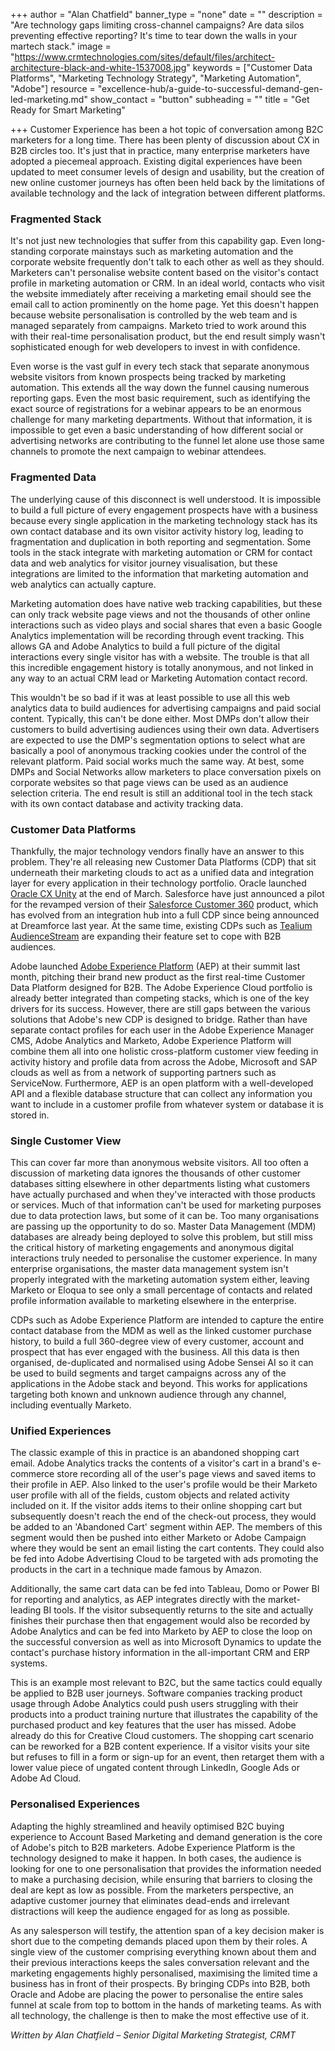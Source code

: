 +++
author = "Alan Chatfield"
banner_type = "none"
date = ""
description = "Are technology gaps limiting cross-channel campaigns? Are data silos preventing effective reporting? It's time to tear down the walls in your martech stack."
image = "https://www.crmtechnologies.com/sites/default/files/architect-architecture-black-and-white-1537008.jpg"
keywords = ["Customer Data Platforms", "Marketing Technology Strategy", "Marketing Automation", "Adobe"]
resource = "excellence-hub/a-guide-to-successful-demand-gen-led-marketing.md"
show_contact = "button"
subheading = ""
title = "Get Ready for Smart Marketing"

+++
Customer Experience has been a hot topic of conversation among B2C marketers for a long time. There has been plenty of discussion about CX in B2B circles too. It's just that in practice, many enterprise marketers have adopted a piecemeal approach. Existing digital experiences have been updated to meet consumer levels of design and usability, but the creation of new online customer journeys has often been held back by the limitations of available technology and the lack of integration between different platforms.

### Fragmented Stack

It's not just new technologies that suffer from this capability gap. Even long-standing corporate mainstays such as marketing automation and the corporate website frequently don't talk to each other as well as they should. Marketers can't personalise website content based on the visitor's contact profile in marketing automation or CRM. In an ideal world, contacts who visit the website immediately after receiving a marketing email should see the email call to action prominently on the home page. Yet this doesn't happen because website personalisation is controlled by the web team and is managed separately from campaigns. Marketo tried to work around this with their real-time personalisation product, but the end result simply wasn't sophisticated enough for web developers to invest in with confidence.

Even worse is the vast gulf in every tech stack that separate anonymous website visitors from known prospects being tracked by marketing automation. This extends all the way down the funnel causing numerous reporting gaps. Even the most basic requirement, such as identifying the exact source of registrations for a webinar appears to be an enormous challenge for many marketing departments. Without that information, it is impossible to get even a basic understanding of how different social or advertising networks are contributing to the funnel let alone use those same channels to promote the next campaign to webinar attendees.

### Fragmented Data

The underlying cause of this disconnect is well understood. It is impossible to build a full picture of every engagement prospects have with a business because every single application in the marketing technology stack has its own contact database and its own visitor activity history log, leading to fragmentation and duplication in both reporting and segmentation. Some tools in the stack integrate with marketing automation or CRM for contact data and web analytics for visitor journey visualisation, but these integrations are limited to the information that marketing automation and web analytics can actually capture.

Marketing automation does have native web tracking capabilities, but these can only track website page views and not the thousands of other online interactions such as video plays and social shares that even a basic Google Analytics implementation will be recording through event tracking. This allows GA and Adobe Analytics to build a full picture of the digital interactions every single visitor has with a website. The trouble is that all this incredible engagement history is totally anonymous, and not linked in any way to an actual CRM lead or Marketing Automation contact record.

This wouldn't be so bad if it was at least possible to use all this web analytics data to build audiences for advertising campaigns and paid social content. Typically, this can't be done either. Most DMPs don't allow their customers to build advertising audiences using their own data. Advertisers are expected to use the DMP's segmentation options to select what are basically a pool of anonymous tracking cookies under the control of the relevant platform. Paid social works much the same way. At best, some DMPs and Social Networks allow marketers to place conversation pixels on corporate websites so that page views can be used as an audience selection criteria. The end result is still an additional tool in the tech stack with its own contact database and activity tracking data.

### Customer Data Platforms

Thankfully, the major technology vendors finally have an answer to this problem. They're all releasing new Customer Data Platforms (CDP) that sit underneath their marketing clouds to act as a unified data and integration layer for every application in their technology portfolio. Oracle launched [Oracle CX Unity](https://www.oracle.com/applications/customer-experience/platform/cx-unity.html) at the end of March. Salesforce have just announced a pilot for the revamped version of their [Salesforce Customer 360](https://www.salesforce.com/solutions/customer-360/) product, which has evolved from an integration hub into a full CDP since being announced at Dreamforce last year. At the same time, existing CDPs such as [Tealium AudienceStream](https://tealium.com/products/audiencestream/) are expanding their feature set to cope with B2B audiences.

Adobe launched [Adobe Experience Platform](https://www.adobe.com/experience-platform.html) (AEP) at their summit last month, pitching their brand new product as the first real-time Customer Data Platform designed for B2B. The Adobe Experience Cloud portfolio is already better integrated than competing stacks, which is one of the key drivers for its success. However, there are still gaps between the various solutions that Adobe's new CDP is designed to bridge. Rather than have separate contact profiles for each user in the Adobe Experience Manager CMS, Adobe Analytics and Marketo, Adobe Experience Platform will combine them all into one holistic cross-platform customer view feeding in activity history and profile data from across the Adobe, Microsoft and SAP clouds as well as from a network of supporting partners such as ServiceNow. Furthermore, AEP is an open platform with a well-developed API and a flexible database structure that can collect any information you want to include in a customer profile from whatever system or database it is stored in.

### Single Customer View

This can cover far more than anonymous website visitors. All too often a discussion of marketing data ignores the thousands of other customer databases sitting elsewhere in other departments listing what customers have actually purchased and when they've interacted with those products or services. Much of that information can't be used for marketing purposes due to data protection laws, but some of it can be. Too many organisations are passing up the opportunity to do so. Master Data Management (MDM) databases are already being deployed to solve this problem, but still miss the critical history of marketing engagements and anonymous digital interactions truly needed to personalise the customer experience. In many enterprise organisations, the master data management system isn't properly integrated with the marketing automation system either, leaving Marketo or Eloqua to see only a small percentage of contacts and related profile information available to marketing elsewhere in the enterprise.

CDPs such as Adobe Experience Platform are intended to capture the entire contact database from the MDM as well as the linked customer purchase history, to build a full 360-degree view of every customer, account and prospect that has ever engaged with the business. All this data is then organised, de-duplicated and normalised using Adobe Sensei AI so it can be used to build segments and target campaigns across any of the applications in the Adobe stack and beyond. This works for applications targeting both known and unknown audience through any channel, including eventually Marketo.

### Unified Experiences

The classic example of this in practice is an abandoned shopping cart email. Adobe Analytics tracks the contents of a visitor's cart in a brand's e-commerce store recording all of the user's page views and saved items to their profile in AEP. Also linked to the user's profile would be their Marketo user profile with all of the fields, custom objects and related activity included on it. If the visitor adds items to their online shopping cart but subsequently doesn't reach the end of the check-out process, they would be added to an 'Abandoned Cart' segment within AEP. The members of this segment would then be pushed into either Marketo or Adobe Campaign where they would be sent an email listing the cart contents. They could also be fed into Adobe Advertising Cloud to be targeted with ads promoting the products in the cart in a technique made famous by Amazon.

Additionally, the same cart data can be fed into Tableau, Domo or Power BI for reporting and analytics, as AEP integrates directly with the market-leading BI tools. If the visitor subsequently returns to the site and actually finishes their purchase then that engagement would also be recorded by Adobe Analytics and can be fed into Marketo by AEP to close the loop on the successful conversion as well as into Microsoft Dynamics to update the contact's purchase history information in the all-important CRM and ERP systems.

This is an example most relevant to B2C, but the same tactics could equally be applied to B2B user journeys. Software companies tracking product usage through Adobe Analytics could push users struggling with their products into a product training nurture that illustrates the capability of the purchased product and key features that the user has missed. Adobe already do this for Creative Cloud customers. The shopping cart scenario can be reworked for a B2B content experience. If a visitor visits your site but refuses to fill in a form or sign-up for an event, then retarget them with a lower value piece of ungated content through LinkedIn, Google Ads or Adobe Ad Cloud.

### Personalised Experiences

Adapting the highly streamlined and heavily optimised B2C buying experience to Account Based Marketing and demand generation is the core of Adobe's pitch to B2B marketers. Adobe Experience Platform is the technology designed to make it happen. In both cases, the audience is looking for one to one personalisation that provides the information needed to make a purchasing decision, while ensuring that barriers to closing the deal are kept as low as possible. From the marketers perspective, an adaptive customer journey that eliminates dead-ends and irrelevant distractions will keep the audience engaged for as long as possible.

As any salesperson will testify, the attention span of a key decision maker is short due to the competing demands placed upon them by their roles. A single view of the customer comprising everything known about them and their previous interactions keeps the sales conversation relevant and the marketing engagements highly personalised, maximising the limited time a business has in front of their prospects. By bringing CDPs into B2B, both Oracle and Adobe are placing the power to personalise the entire sales funnel at scale from top to bottom in the hands of marketing teams. As with all technology, the challenge is then to make the most effective use of it.

_Written by Alan Chatfield – Senior Digital Marketing Strategist, CRMT_
